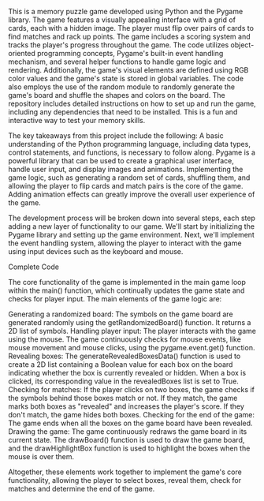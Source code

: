 This is a memory puzzle game developed using Python and the Pygame library. The game features a visually appealing interface with a grid of cards, each with a hidden image. The player must flip over pairs of cards to find matches and rack up points. The game includes a scoring system and tracks the player's progress throughout the game. The code utilizes object-oriented programming concepts, Pygame's built-in event handling mechanism, and several helper functions to handle game logic and rendering. Additionally, the game's visual elements are defined using RGB color values and the game's state is stored in global variables. The code also employs the use of the random module to randomly generate the game's board and shuffle the shapes and colors on the board. The repository includes detailed instructions on how to set up and run the game, including any dependencies that need to be installed. This is a fun and interactive way to test your memory skills.

The key takeaways from this project include the following: A basic understanding of the Python programming language, including data types, control statements, and functions, is necessary to follow along. Pygame is a powerful library that can be used to create a graphical user interface, handle user input, and display images and animations. Implementing the game logic, such as generating a random set of cards, shuffling them, and allowing the player to flip cards and match pairs is the core of the game. Adding animation effects can greatly improve the overall user experience of the game.

The development process will be broken down into several steps, each step adding a new layer of functionality to our game. We'll start by initializing the Pygame library and setting up the game environment. Next, we'll implement the event handling system, allowing the player to interact with the game using input devices such as the keyboard and mouse.

Complete Code

The core functionality of the game is implemented in the main game loop within the main() function, which continually updates the game state and checks for player input. The main elements of the game logic are:

Generating a randomized board: The symbols on the game board are generated randomly using the getRandomizedBoard() function. It returns a 2D list of symbols. Handling player input: The player interacts with the game using the mouse. The game continuously checks for mouse events, like mouse movement and mouse clicks, using the pygame.event.get() function. Revealing boxes: The generateRevealedBoxesData() function is used to create a 2D list containing a Boolean value for each box on the board indicating whether the box is currently revealed or hidden. When a box is clicked, its corresponding value in the revealedBoxes list is set to True. Checking for matches: If the player clicks on two boxes, the game checks if the symbols behind those boxes match or not. If they match, the game marks both boxes as "revealed" and increases the player's score. If they don't match, the game hides both boxes. Checking for the end of the game: The game ends when all the boxes on the game board have been revealed. Drawing the game: The game continuously redraws the game board in its current state. The drawBoard() function is used to draw the game board, and the drawHighlightBox function is used to highlight the boxes when the mouse is over them.

Altogether, these elements work together to implement the game's core functionality, allowing the player to select boxes, reveal them, check for matches and determine the end of the game.


